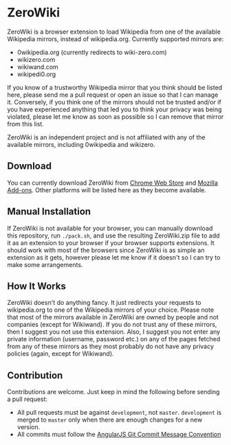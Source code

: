 # ZeroWiki

ZeroWiki is a browser extension to load Wikipedia from one of the available Wikipedia mirrors, instead of wikipedia.org. Currently supported mirrors are:

* 0wikipedia.org (currently redirects to wiki-zero.com)
* wikizero.com
* wikiwand.com
* wikipedi0.org

If you know of a trustworthy Wikipedia mirror that you think should be listed here, please send me a pull request or open an issue so that I can manage it. Conversely, if you think one of the mirrors should not be trusted and/or if you have experienced anything that led you to think your privacy was being violated, please let me know as soon as possible so I can remove that mirror from this list.

ZeroWiki is an independent project and is not affiliated with any of the available mirrors, including 0wikipedia and wikizero.

## Download

You can currently download ZeroWiki from [Chrome Web Store](https://chrome.google.com/webstore/detail/zerowiki/cklaghejbnabhfdlaelhbjdepkfodkcj) and [Mozilla Add-ons](https://addons.mozilla.org/firefox/addon/zerowiki/). Other platforms will be listed here as they become available.

## Manual Installation

If ZeroWiki is not available for your browser, you can manually download this repository, run `./pack.sh`, and use the resulting ZeroWiki.zip file to add it as an extension to your browser if your browser supports extensions. It should work with most of the browsers since ZeroWiki is as simple an extension as it gets, however please let me know if it doesn't so I can try to make some arrangements.

## How It Works

ZeroWiki doesn't do anything fancy. It just redirects your requests to wikipedia.org to one of the Wikipedia mirrors of your choice. Please note that most of the mirrors available in ZeroWiki are owned by people and not companies (except for Wikiwand). If you do not trust any of these mirrors, then I suggest you not use this extension. Also, I suggest you not enter any private information (username, password etc.) on any of the pages fetched from any of these mirrors as they most probably do not have any privacy policies (again, except for Wikiwand).

## Contribution

Contributions are welcome. Just keep in mind the following before sending a pull request:
- All pull requests must be against `development`, not `master`. `development` is merged to `master` only when there are enough changes for a new version.
- All commits must follow the [AngularJS Git Commit Message Convention](https://gist.github.com/stephenparish/9941e89d80e2bc58a153)
